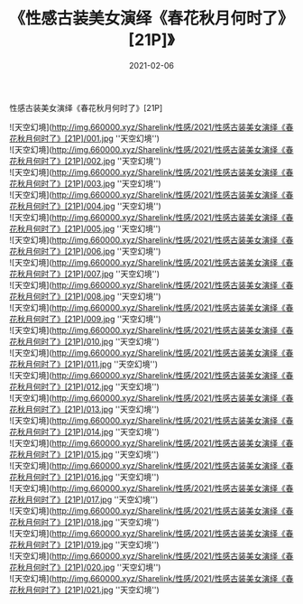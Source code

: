 ﻿---
layout: post
title:  《性感古装美女演绎《春花秋月何时了》[21P]》
date:   2021-02-06
img: http://img.660000.xyz/Sharelink/性感/2021/性感古装美女演绎《春花秋月何时了》[21P]/000.jpg
categories: [美女, 性感, 泳衣]
---

性感古装美女演绎《春花秋月何时了》[21P]



![天空幻境](http://img.660000.xyz/Sharelink/性感/2021/性感古装美女演绎《春花秋月何时了》[21P]/001.jpg ''天空幻境'') <br>
![天空幻境](http://img.660000.xyz/Sharelink/性感/2021/性感古装美女演绎《春花秋月何时了》[21P]/002.jpg ''天空幻境'') <br>
![天空幻境](http://img.660000.xyz/Sharelink/性感/2021/性感古装美女演绎《春花秋月何时了》[21P]/003.jpg ''天空幻境'') <br>
![天空幻境](http://img.660000.xyz/Sharelink/性感/2021/性感古装美女演绎《春花秋月何时了》[21P]/004.jpg ''天空幻境'') <br>
![天空幻境](http://img.660000.xyz/Sharelink/性感/2021/性感古装美女演绎《春花秋月何时了》[21P]/005.jpg ''天空幻境'') <br>
![天空幻境](http://img.660000.xyz/Sharelink/性感/2021/性感古装美女演绎《春花秋月何时了》[21P]/006.jpg ''天空幻境'') <br>
![天空幻境](http://img.660000.xyz/Sharelink/性感/2021/性感古装美女演绎《春花秋月何时了》[21P]/007.jpg ''天空幻境'') <br>
![天空幻境](http://img.660000.xyz/Sharelink/性感/2021/性感古装美女演绎《春花秋月何时了》[21P]/008.jpg ''天空幻境'') <br>
![天空幻境](http://img.660000.xyz/Sharelink/性感/2021/性感古装美女演绎《春花秋月何时了》[21P]/009.jpg ''天空幻境'') <br>
![天空幻境](http://img.660000.xyz/Sharelink/性感/2021/性感古装美女演绎《春花秋月何时了》[21P]/010.jpg ''天空幻境'') <br>
![天空幻境](http://img.660000.xyz/Sharelink/性感/2021/性感古装美女演绎《春花秋月何时了》[21P]/011.jpg ''天空幻境'') <br>
![天空幻境](http://img.660000.xyz/Sharelink/性感/2021/性感古装美女演绎《春花秋月何时了》[21P]/012.jpg ''天空幻境'') <br>
![天空幻境](http://img.660000.xyz/Sharelink/性感/2021/性感古装美女演绎《春花秋月何时了》[21P]/013.jpg ''天空幻境'') <br>
![天空幻境](http://img.660000.xyz/Sharelink/性感/2021/性感古装美女演绎《春花秋月何时了》[21P]/014.jpg ''天空幻境'') <br>
![天空幻境](http://img.660000.xyz/Sharelink/性感/2021/性感古装美女演绎《春花秋月何时了》[21P]/015.jpg ''天空幻境'') <br>
![天空幻境](http://img.660000.xyz/Sharelink/性感/2021/性感古装美女演绎《春花秋月何时了》[21P]/016.jpg ''天空幻境'') <br>
![天空幻境](http://img.660000.xyz/Sharelink/性感/2021/性感古装美女演绎《春花秋月何时了》[21P]/017.jpg ''天空幻境'') <br>
![天空幻境](http://img.660000.xyz/Sharelink/性感/2021/性感古装美女演绎《春花秋月何时了》[21P]/018.jpg ''天空幻境'') <br>
![天空幻境](http://img.660000.xyz/Sharelink/性感/2021/性感古装美女演绎《春花秋月何时了》[21P]/019.jpg ''天空幻境'') <br>
![天空幻境](http://img.660000.xyz/Sharelink/性感/2021/性感古装美女演绎《春花秋月何时了》[21P]/020.jpg ''天空幻境'') <br>
![天空幻境](http://img.660000.xyz/Sharelink/性感/2021/性感古装美女演绎《春花秋月何时了》[21P]/021.jpg ''天空幻境'') <br>